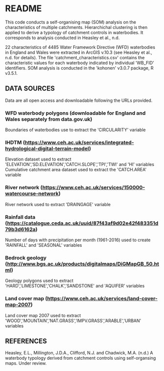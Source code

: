 # README
This code conducts a self-organising map (SOM) analysis on the characteristics of multiple catchments. 
Hierarchichal clustering is then applied to derive a typology of catchment controls in waterbodies. 
It corresponds to analysis conducted in Heasley et al., n.d.

22 characteristics of 4485 Water Framework Directive (WFD) waterbodies in England and Wales were extracted in ArcGIS v.10.3 (see Heasley et al., n.d. for details).
The file 'catchment_characteristics.csv' contains the characteristic values for each waterbody indicated by individual 'WB_FID' identifiers.
SOM analysis is conducted in the 'kohonen' v3.0.7 package, R v3.5.1.

## DATA SOURCES
Data are all open access and downloadable following the URLs provided.

### WFD waterbody polygons (downloadable for England and Wales separately from data.gov.uk) 
Boundaries of waterbodies use to extract the 'CIRCULARITY' variable
### IHDTM (https://www.ceh.ac.uk/services/integrated-hydrological-digital-terrain-model)
Elevation dataset used to extract 'ELEVATION','SD.ELEVATION','CATCH.SLOPE','TPI','TWI' and 'HI' variables
Cumulative catchment area dataset used to extract the 'CATCH.AREA' variable
### River network (https://www.ceh.ac.uk/services/150000-watercourse-network) 
River network used to extract 'DRAINGAGE' variable
### Rainfall data (https://catalogue.ceda.ac.uk/uuid/87f43af9d02e42f483351d79b3d6162a) 
Number of days with precipitation per month (1961-2016) used to create 'RAINFALL' and 'SEASONAL' variables
### Bedrock geology (http://www.bgs.ac.uk/products/digitalmaps/DiGMapGB_50.html) 
Geology polygons used to extract 'HARD','LIMESTONE','CHALK','SANDSTONE' and 'AQUIFER' variables
### Land cover map (https://www.ceh.ac.uk/services/land-cover-map-2007) 
Land cover map 2007 used to extract 'WOOD','MOUNTAIN','NAT.GRASS','IMPV.GRASS','ARABLE','URBAN' variables


## REFERENCES
Heasley, E.L., Millington, J.D.A., Clifford, N.J. and Chadwick, M.A. (n.d.) A waterbody typology derived from catchment controls using self-organsing maps. Under review.
